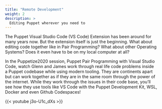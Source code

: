 ```yaml
---
title: "Remote Development"
weight: 2
description: >
  Editing Puppet wherever you need to
---
```


The Puppet Visual Studio Code (VS Code) Extension has been around for many years now. But the extension itself is just the beginning. What about editing code together like in Pair Programming? What about other Operating Systems? Does it even have to be on my local computer at all?

In the Puppetize2020 session, Puppet Pair Programming with Visual Studio Code, watch Glenn and James work through real life code problems inside a Puppet codebase while using modern tooling. They are continents apart but can work together as if they are in the same room through the power of the internet. While they work through the issues in their code base, you’ll see how they use tools like VS Code with the Puppet Development Kit, WSL, Docker and even Github Codespaces!

{{< youtube j3o-U1c_dXs >}}
